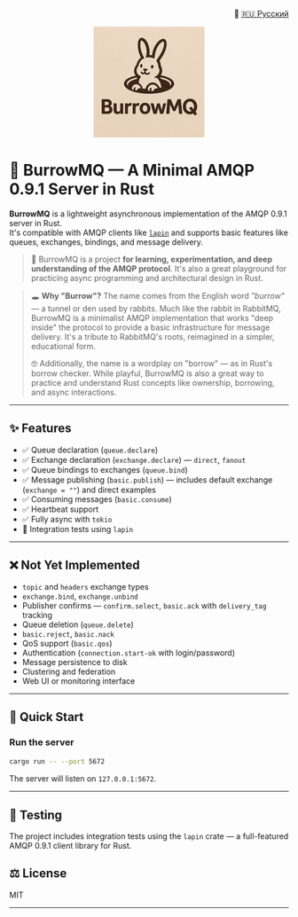 <p align="right">
  📄 <a href="README.ru.md">🇷🇺 Русский</a>
</p>

<p align="center">
  <img src="docs/burrowmq-logo.png" width="200" alt="BurrowMQ logo" />
</p>

# 🐰 BurrowMQ — A Minimal AMQP 0.9.1 Server in Rust

**BurrowMQ** is a lightweight asynchronous implementation of the AMQP 0.9.1 server in Rust.\
It's compatible with AMQP clients like [`lapin`](https://github.com/CleverCloud/lapin) and supports basic features like queues, exchanges, bindings, and message delivery.

> 🦀 BurrowMQ is a project **for learning, experimentation, and deep understanding of the AMQP protocol**. It's also a great playground for practicing async programming and architectural design in Rust.

> 🕳️ **Why "Burrow"?** The name comes from the English word *"burrow"* — a tunnel or den used by rabbits. Much like the rabbit in RabbitMQ, BurrowMQ is a minimalist AMQP implementation that works "deep inside" the protocol to provide a basic infrastructure for message delivery. It's a tribute to RabbitMQ's roots, reimagined in a simpler, educational form.
> 
> 🤓 Additionally, the name is a wordplay on "borrow" — as in Rust's borrow checker. While playful, BurrowMQ is also a great way to practice and understand Rust concepts like ownership, borrowing, and async interactions.

---

## ✨ Features

- ✅ Queue declaration (`queue.declare`)
- ✅ Exchange declaration (`exchange.declare`) — `direct`, `fanout`
- ✅ Queue bindings to exchanges (`queue.bind`)
- ✅ Message publishing (`basic.publish`) — includes default exchange (`exchange = ""`) and direct examples
- ✅ Consuming messages (`basic.consume`)
- ✅ Heartbeat support
- ✅ Fully async with `tokio`
- 🧪 Integration tests using `lapin`

---

## ❌ Not Yet Implemented

- `topic` and `headers` exchange types
- `exchange.bind`, `exchange.unbind`
- Publisher confirms — `confirm.select`, `basic.ack` with `delivery_tag` tracking
- Queue deletion (`queue.delete`)
- `basic.reject`, `basic.nack`
- QoS support (`basic.qos`)
- Authentication (`connection.start-ok` with login/password)
- Message persistence to disk
- Clustering and federation
- Web UI or monitoring interface

---

## 🚀 Quick Start

### Run the server

```bash
cargo run -- --port 5672
```

The server will listen on `127.0.0.1:5672`.

---

## 🧪 Testing

The project includes integration tests using the `lapin` crate — a full-featured AMQP 0.9.1 client library for Rust.

## ⚖️ License

MIT

---